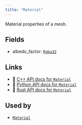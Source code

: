```yaml
---
title: "Material"
---
```


Material properties of a mesh.

## Fields

* albedo_factor: [`Rgba32`](../datatypes/rgba32.md)

## Links
 * 🌊 [C++ API docs for `Material`](https://ref.rerun.io/docs/cpp/stable/structrerun_1_1datatypes_1_1Material.html?speculative-link)
 * 🐍 [Python API docs for `Material`](https://ref.rerun.io/docs/python/stable/common/datatypes#rerun.datatypes.Material)
 * 🦀 [Rust API docs for `Material`](https://docs.rs/rerun/latest/rerun/datatypes/struct.Material.html)


## Used by

* [`Material`](../components/material.md)
